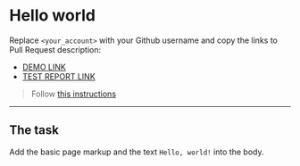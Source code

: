 # Hello world
Replace `<your_account>` with your Github username and copy the links to Pull Request description:
- [DEMO LINK](https://Oleksii25.github.io/layout_hello-world/)
- [TEST REPORT LINK](https://Oleksii25.github.io/layout_hello-world/report/html_report/)

> Follow [this instructions](https://github.com/mate-academy/layout_task-guideline#how-to-solve-the-layout-tasks-on-github)
___

## The task 
Add the basic page markup and the text `Hello, world!` into the body.
